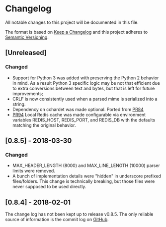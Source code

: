 # Changelog
All notable changes to this project will be documented in this file.

The format is based on [Keep a Changelog](http://keepachangelog.com/en/1.0.0/)
and this project adheres to [Semantic Versioning](http://semver.org/spec/v2.0.0.html).

## [Unreleased]
### Changed
- Support for Python 3 was added with preserving the Python 2 behavior in mind.
  As a result Python 3 specific logic may be not that efficient due to extra
  conversions between text and bytes, but that is left for future improvements; 
- CRLF is now consistently used when a parsed mime is serialized into a string. 
- Dependency on cchardet was made optional. Ported from [PR84](https://github.com/mailgun/flanker/pull/84)
- [PR94](https://github.com/mailgun/flanker/pull/94) Local Redis cache was made
 configurable via environment variables REDIS_HOST, REDIS_PORT, and REDIS_DB
 with the defaults matching the original behavior.

## [0.8.5] - 2018-03-30
### Changed
- MAX_HEADER_LENGTH (8000) and MAX_LINE_LENGTH (10000) parser limits were
 removed. 
- A bunch of implementation details were "hidden" in underscore prefixed
 files/folders. This change is technically breaking, but those files were
 never supposed to be used directly. 

## [0.8.4] - 2018-02-01
The change log has not been kept up to release v0.8.5. The only reliable
 source of information is the commit log on [GitHub](https://github.com/mailgun/flanker/commits/master).
